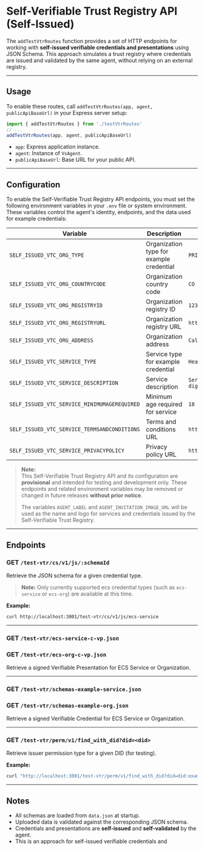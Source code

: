 # Self-Verifiable Trust Registry API (Self-Issued)

The `addTestVtrRoutes` function provides a set of HTTP endpoints for working with **self-issued verifiable credentials and presentations** using JSON Schema. This approach simulates a trust registry where credentials are issued and validated by the same agent, without relying on an external registry.

---

## Usage

To enable these routes, call `addTestVtrRoutes(app, agent, publicApiBaseUrl)` in your Express server setup:

```typescript
import { addTestVtrRoutes } from './testVtrRoutes'
// ...
addTestVtrRoutes(app, agent, publicApiBaseUrl)
```

- `app`: Express application instance.
- `agent`: Instance of `VsAgent`.
- `publicApiBaseUrl`: Base URL for your public API.

---

## Configuration

To enable the Self-Verifiable Trust Registry API endpoints, you must set the following environment variables in your `.env` file or system environment. These variables control the agent's identity, endpoints, and the data used for example credentials:

| Variable                        | Description                                                      | Example Value                                  |
|----------------------------------|------------------------------------------------------------------|------------------------------------------------|
| `SELF_ISSUED_VTC_ORG_TYPE`               | Organization type for example credential                         | `PRIVATE`                                      |
| `SELF_ISSUED_VTC_ORG_COUNTRYCODE`        | Organization country code                                        | `CO`                                           |
| `SELF_ISSUED_VTC_ORG_REGISTRYID`         | Organization registry ID                                         | `1234567890`                                   |
| `SELF_ISSUED_VTC_ORG_REGISTRYURL`        | Organization registry URL                                        | `https://registro-empresas.ejemplo.com`        |
| `SELF_ISSUED_VTC_ORG_ADDRESS`            | Organization address                                             | `Calle Falsa 123, Bogotá, Colombia`            |
| `SELF_ISSUED_VTC_SERVICE_TYPE`           | Service type for example credential                             | `HealthCheckService`                           |
| `SELF_ISSUED_VTC_SERVICE_DESCRIPTION`    | Service description                                              | `Servicio de verificación de salud digital`     |
| `SELF_ISSUED_VTC_SERVICE_MINIMUMAGEREQUIRED` | Minimum age required for service                              | `18`                                           |
| `SELF_ISSUED_VTC_SERVICE_TERMSANDCONDITIONS` | Terms and conditions URL                                     | `https://servicio.ejemplo.com/terminos`        |
| `SELF_ISSUED_VTC_SERVICE_PRIVACYPOLICY`  | Privacy policy URL                                               | `https://servicio.ejemplo.com/privacidad`      |

> **Note:**  
> This Self-Verifiable Trust Registry API and its configuration are **provisional** and intended for testing and development only. These endpoints and related environment variables may be removed or changed in future releases **without prior notice**.
>
> The variables `AGENT_LABEL` and `AGENT_INVITATION_IMAGE_URL` will be used as the name and logo for services and credentials issued by the Self-Verifiable Trust Registry.

---

## Endpoints

### GET `/test-vtr/cs/v1/js/:schemaId`

Retrieve the JSON schema for a given credential type.
> **Note:** Only currently supported ecs credential types (such as `ecs-service` or `ecs-org`) are available at this time.

**Example:**
```bash
curl http://localhost:3001/test-vtr/cs/v1/js/ecs-service
```

---

### GET `/test-vtr/ecs-service-c-vp.json`  
### GET `/test-vtr/ecs-org-c-vp.json`

Retrieve a signed Verifiable Presentation for ECS Service or Organization.

---

### GET `/test-vtr/schemas-example-service.json`  
### GET `/test-vtr/schemas-example-org.json`

Retrieve a signed Verifiable Credential for ECS Service or Organization.

---

### GET `/test-vtr/perm/v1/find_with_did?did=<did>`

Retrieve issuer permission type for a given DID (for testing).

**Example:**
```bash
curl "http://localhost:3001/test-vtr/perm/v1/find_with_did?did=did:example:123"
```

---

## Notes

- All schemas are loaded from `data.json` at startup.
- Uploaded data is validated against the corresponding JSON schema.
- Credentials and presentations are **self-issued** and **self-validated** by the agent.
- This is an approach for self-issued verifiable credentials and